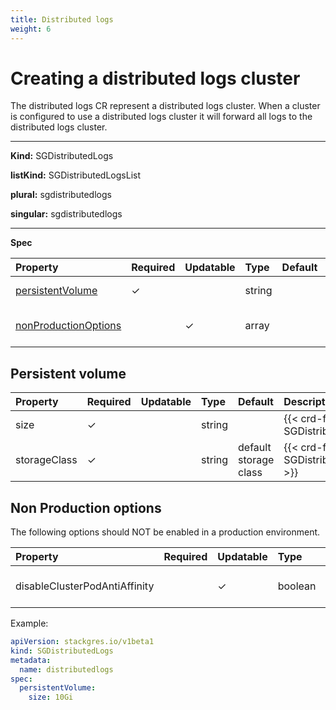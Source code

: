```yaml
---
title: Distributed logs
weight: 6
---
```


# Creating a distributed logs cluster

The distributed logs CR represent a distributed logs cluster. When a cluster is configured to use a
 distributed logs cluster it will forward all logs to the distributed logs cluster.

___

**Kind:** SGDistributedLogs

**listKind:** SGDistributedLogsList

**plural:** sgdistributedlogs

**singular:** sgdistributedlogs
___

**Spec**

| Property                                        | Required | Updatable | Type     | Default | Description |
|:------------------------------------------------|----------|-----------|:---------|:--------|:------------|
| [persistentVolume](#persistent-volume)          | ✓        |           | string   |         | {{< crd-field-description SGDistributedLogs.spec.persistentVolume >}} |
| [nonProductionOptions](#non-production-options) |          | ✓         | array    |         | {{< crd-field-description SGDistributedLogs.spec.nonProductionOptions >}} |

## Persistent volume

| Property                                   | Required | Updatable | Type     | Default                      | Description |
|:-------------------------------------------|----------|-----------|:---------|:-----------------------------|:------------|
| size                                       | ✓        |           | string   |                              | {{< crd-field-description SGDistributedLogs.persistentVolume.size >}} |
| storageClass                               | ✓        |           | string   | default storage class        | {{< crd-field-description SGDistributedLogs.persistentVolume.storageClass >}} |

## Non Production options

The following options should NOT be enabled in a production environment.

| Property                      | Required | Updatable | Type     | Default | Description |
|:------------------------------|----------|-----------|:---------|:--------|:------------|
| disableClusterPodAntiAffinity |          | ✓         | boolean  | false   | {{< crd-field-description SGDistributedLogs.spec.nonProductionOptions.disableClusterPodAntiAffinity >}} |

Example:

```yaml
apiVersion: stackgres.io/v1beta1
kind: SGDistributedLogs
metadata:
  name: distributedlogs
spec:
  persistentVolume:
    size: 10Gi
```
